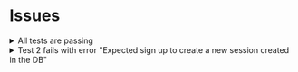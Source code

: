 # Issues

<details>
  <summary>All tests are passing</summary>

### Explanation

The tests are using the functions from the `solution` folder.

### Solution

Change the `DIR` variable value in `test/helpers.js` from `solution` to `src`.

```js
// test/helpers.js
const DIR = 'src'
...
```

</details>

<details>
  <summary>Test 2 fails with error "Expected sign up to create a new session created in the DB"</summary>

### Explanation

`get_sid(headers)` in `2.test.js` is expected to return `xlV693MRp8mRr8XWXRYWxogH` however it is returning:
`sid=s%3ANfAVj0y5T6ioMnw%2BkptSx7u; Max-Age=6; Path=/; Expires=Sat, 01 Oct 2022 15:49:42 GMT; HttpOnly; SameSite=Lax`

Original:

```js
function get_sid(headers) {
  const [sid_cookie] = headers['set-cookie'].split('.')
  const encoded_sid = sid_cookie.replace('sid=s%3A', '')
  return decodeURIComponent(encoded_sid)
}
```

The original `.split('.')` isn't working since the `set-cookie` string doesn't contain `'.'` :

### Solution

```js
// test/helpers.js
...

function get_sid(headers) {
  const [sid_cookie] = headers['set-cookie'].split(';')
  const encoded_sid = sid_cookie.replace('sid=s%3A', '')
  return decodeURIComponent(encoded_sid)
}
...
```

</details>
